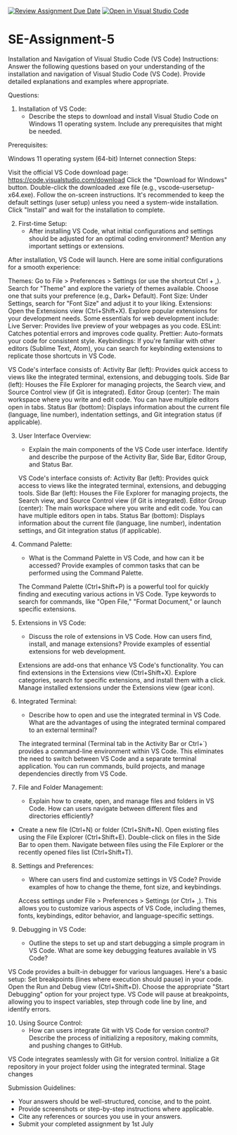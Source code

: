 [![Review Assignment Due Date](https://classroom.github.com/assets/deadline-readme-button-22041afd0340ce965d47ae6ef1cefeee28c7c493a6346c4f15d667ab976d596c.svg)](https://classroom.github.com/a/XoLGRbHq)
[![Open in Visual Studio Code](https://classroom.github.com/assets/open-in-vscode-2e0aaae1b6195c2367325f4f02e2d04e9abb55f0b24a779b69b11b9e10269abc.svg)](https://classroom.github.com/online_ide?assignment_repo_id=15288031&assignment_repo_type=AssignmentRepo)
# SE-Assignment-5
Installation and Navigation of Visual Studio Code (VS Code)
 Instructions:
Answer the following questions based on your understanding of the installation and navigation of Visual Studio Code (VS Code). Provide detailed explanations and examples where appropriate.

 Questions:

1. Installation of VS Code:
   - Describe the steps to download and install Visual Studio Code on Windows 11 operating system. Include any prerequisites that might be needed.

Prerequisites:

Windows 11 operating system (64-bit)
Internet connection
Steps:

Visit the official VS Code download page: https://code.visualstudio.com/download
Click the "Download for Windows" button.
Double-click the downloaded .exe file (e.g., vscode-usersetup-x64.exe).
Follow the on-screen instructions. It's recommended to keep the default settings (user setup) unless you need a system-wide installation.
Click "Install" and wait for the installation to complete.

2. First-time Setup:
   - After installing VS Code, what initial configurations and settings should be adjusted for an optimal coding environment? Mention any important settings or extensions.

After installation, VS Code will launch. Here are some initial configurations for a smooth experience:

Themes: Go to File > Preferences > Settings (or use the shortcut Ctrl + ,). Search for "Theme" and explore the variety of themes available. Choose one that suits your preference (e.g., Dark+ Default).
Font Size: Under Settings, search for "Font Size" and adjust it to your liking.
Extensions: Open the Extensions view (Ctrl+Shift+X). Explore popular extensions for your development needs. Some essentials for web development include:
Live Server: Provides live preview of your webpages as you code.
ESLint: Catches potential errors and improves code quality.
Prettier: Auto-formats your code for consistent style.
Keybindings: If you're familiar with other editors (Sublime Text, Atom), you can search for keybinding extensions to replicate those shortcuts in VS Code.

VS Code's interface consists of:
Activity Bar (left): Provides quick access to views like the integrated terminal, extensions, and debugging tools.
Side Bar (left): Houses the File Explorer for managing projects, the Search view, and Source Control view (if Git is integrated).
Editor Group (center): The main workspace where you write and edit code. You can have multiple editors open in tabs.
Status Bar (bottom): Displays information about the current file (language, line number), indentation settings, and Git integration status (if applicable).

3. User Interface Overview:
   - Explain the main components of the VS Code user interface. Identify and describe the purpose of the Activity Bar, Side Bar, Editor Group, and Status Bar.

   VS Code's interface consists of:
Activity Bar (left): Provides quick access to views like the integrated terminal, extensions, and debugging tools.
Side Bar (left): Houses the File Explorer for managing projects, the Search view, and Source Control view (if Git is integrated).
Editor Group (center): The main workspace where you write and edit code. You can have multiple editors open in tabs.
Status Bar (bottom): Displays information about the current file (language, line number), indentation settings, and Git integration status (if applicable).

4. Command Palette:
   - What is the Command Palette in VS Code, and how can it be accessed? Provide examples of common tasks that can be performed using the Command Palette.

   The Command Palette (Ctrl+Shift+P) is a powerful tool for quickly finding and executing various actions in VS Code. Type keywords to search for commands, like "Open File," "Format Document," or launch specific extensions.

5. Extensions in VS Code:
   - Discuss the role of extensions in VS Code. How can users find, install, and manage extensions? Provide examples of essential extensions for web development.

   Extensions are add-ons that enhance VS Code's functionality. You can find extensions in the Extensions view (Ctrl+Shift+X). Explore categories, search for specific extensions, and install them with a click. Manage installed extensions under the Extensions view (gear icon).

6. Integrated Terminal:
   - Describe how to open and use the integrated terminal in VS Code. What are the advantages of using the integrated terminal compared to an external terminal?

   The integrated terminal (Terminal tab in the Activity Bar or Ctrl+`) provides a command-line environment within VS Code. This eliminates the need to switch between VS Code and a separate terminal application. You can run commands, build projects, and manage dependencies directly from VS Code.

7. File and Folder Management:
   - Explain how to create, open, and manage files and folders in VS Code. How can users navigate between different files and directories efficiently?

  - Create a new file (Ctrl+N) or folder (Ctrl+Shift+N).
   Open existing files using the File Explorer (Ctrl+Shift+E). Double-click on files in the Side Bar to open them.
   Navigate between files using the File Explorer or the recently opened files list (Ctrl+Shift+T).

8. Settings and Preferences:
   - Where can users find and customize settings in VS Code? Provide examples of how to change the theme, font size, and keybindings.

   Access settings under File > Preferences > Settings (or Ctrl+ ,). This allows you to customize various aspects of VS Code, including themes, fonts, keybindings, editor behavior, and language-specific settings.

9. Debugging in VS Code:
   - Outline the steps to set up and start debugging a simple program in VS Code. What are some key debugging features available in VS Code?

VS Code provides a built-in debugger for various languages. Here's a basic setup:
Set breakpoints (lines where execution should pause) in your code.
Open the Run and Debug view (Ctrl+Shift+D).
Choose the appropriate "Start Debugging" option for your project type.
VS Code will pause at breakpoints, allowing you to inspect variables, step through code line by line, and identify errors.

10. Using Source Control:
    - How can users integrate Git with VS Code for version control? Describe the process of initializing a repository, making commits, and pushing changes to GitHub.

VS Code integrates seamlessly with Git for version control.
Initialize a Git repository in your project folder using the integrated terminal.
Stage changes
    
 Submission Guidelines:
- Your answers should be well-structured, concise, and to the point.
- Provide screenshots or step-by-step instructions where applicable.
- Cite any references or sources you use in your answers.
- Submit your completed assignment by 1st July 

